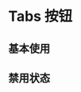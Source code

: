 <script setup>
import Default from './default.vue'
</script>

# Tabs 按钮

## 基本使用

<Preview comp-name="Tabs" demo-name="default">
  <Default />
</Preview>

## 禁用状态

<Preview comp-name="Tabs" demo-name="default">
  <Default />
</Preview>
